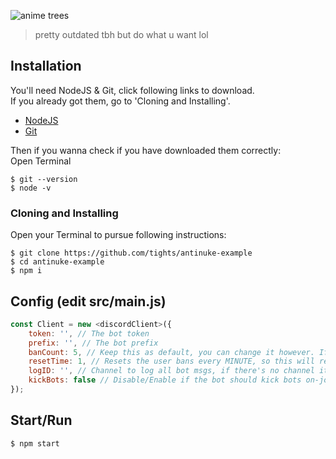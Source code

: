 ![anime trees](http://dailyhdwallpaper.com/wp-content/uploads/3D-Panoramic-Landscape-Multi-4.3-Wallpaper-1920x720.jpg)

> pretty outdated tbh but do what u want lol

## Installation
You'll need NodeJS & Git, click following links to download.  
If you already got them, go to 'Cloning and Installing'.

- [NodeJS](https://nodejs.org/en/)
- [Git](https://git-scm.com/download)

Then if you wanna check if you have downloaded them correctly:  
Open Terminal
```
$ git --version
$ node -v
```

### Cloning and Installing
Open your Terminal to pursue following instructions:
```
$ git clone https://github.com/tights/antinuke-example
$ cd antinuke-example
$ npm i
```

## Config (edit src/main.js)
```js 
const Client = new <discordClient>({
    token: '', // The bot token
    prefix: '', // The bot prefix
    banCount: 5, // Keep this as default, you can change it however. If a member bans more than 5 members it'll kick him/her.
    resetTime: 1, // Resets the user bans every MINUTE, so this will reset every 1 minute.
    logID: '', // Channel to log all bot msgs, if there's no channel it'll log msgs in server owners DM (MUST HAVE DMS OPEN IN THAT CASE)
    kickBots: false // Disable/Enable if the bot should kick bots on-join, if this is disabled it'll still say a bot joined but won't kick it.
});
```

## Start/Run
```
$ npm start
```
